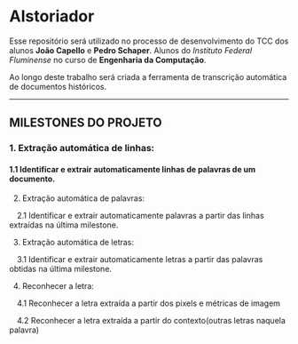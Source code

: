 # AIstoriador
Esse repositório será utilizado no processo de desenvolvimento do TCC dos alunos **João Capello** e **Pedro Schaper**.
Alunos do _Instituto Federal Fluminense_ no curso de **Engenharia da Computação**.

Ao longo deste trabalho será criada a ferramenta de transcrição automática de documentos históricos.

---

## MILESTONES DO PROJETO
### 1. Extração automática de linhas:

#### 1.1 Identificar e extrair automaticamente linhas de palavras de um documento.

2. Extração automática de palavras:

&emsp;2.1 Identificar e extrair automaticamente palavras a partir das linhas extraídas na última milestone.

3. Extração automática de letras:
  
&emsp;3.1 Identificar e extrair automaticamente letras a partir das palavras obtidas na última milestone.

4. Reconhecer a letra:
  
&emsp;4.1 Reconhecer a letra extraída a partir dos pixels e métricas de imagem
  
&emsp;4.2 Reconhecer a letra extraída a partir do contexto(outras letras naquela palavra)

